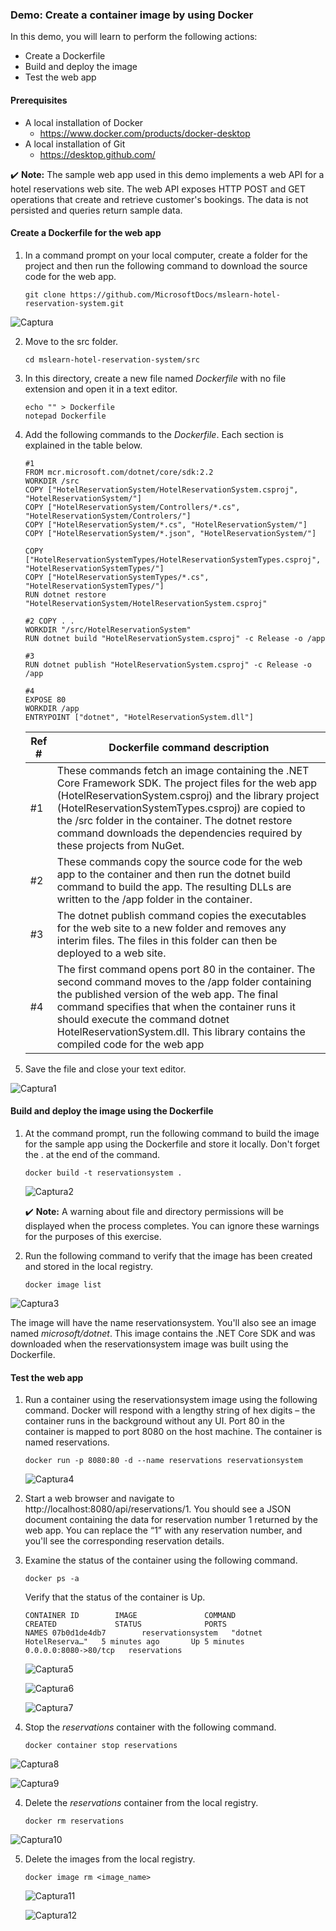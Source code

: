 ### Demo: Create a container image by using Docker

In this demo, you will learn to perform the following actions:

- Create a Dockerfile
- Build and deploy the image
- Test the web app

#### Prerequisites

- A local installation of Docker
  - https://www.docker.com/products/docker-desktop
- A local installation of Git
  - https://desktop.github.com/

✔️ **Note:** The sample web app used in this demo implements a web API for a hotel reservations web site. The web API exposes HTTP POST and GET operations that create and retrieve customer's bookings. The data is not persisted and queries return sample data.

#### Create a Dockerfile for the web app

1. In a command prompt on your local computer, create a folder for the project and then run the following command to download the source code for the web app.

   ``` 
   git clone https://github.com/MicrosoftDocs/mslearn-hotel-reservation-system.git
   ```

![Captura](images/Captura.PNG)

2. Move to the src folder.

   ```
   cd mslearn-hotel-reservation-system/src
   ```

   

3. In this directory, create a new file named *Dockerfile* with no file extension and open it in a text editor.

   ```
   echo "" > Dockerfile 
   notepad Dockerfile
   ```

   

4. Add the following commands to the *Dockerfile*. Each section is explained in the table below.

   ```
   #1 
   FROM mcr.microsoft.com/dotnet/core/sdk:2.2 
   WORKDIR /src 
   COPY ["HotelReservationSystem/HotelReservationSystem.csproj", "HotelReservationSystem/"] 
   COPY ["HotelReservationSystem/Controllers/*.cs", "HotelReservationSystem/Controlers/"] 
   COPY ["HotelReservationSystem/*.cs", "HotelReservationSystem/"] 
   COPY ["HotelReservationSystem/*.json", "HotelReservationSystem/"] 
   
   COPY ["HotelReservationSystemTypes/HotelReservationSystemTypes.csproj", "HotelReservationSystemTypes/"] 
   COPY ["HotelReservationSystemTypes/*.cs", "HotelReservationSystemTypes/"] 
   RUN dotnet restore "HotelReservationSystem/HotelReservationSystem.csproj" 
   
   #2 COPY . . 
   WORKDIR "/src/HotelReservationSystem" 
   RUN dotnet build "HotelReservationSystem.csproj" -c Release -o /app 
   
   #3 
   RUN dotnet publish "HotelReservationSystem.csproj" -c Release -o /app 
   
   #4 
   EXPOSE 80 
   WORKDIR /app 
   ENTRYPOINT ["dotnet", "HotelReservationSystem.dll"]
   
   ```

   

   | Ref # | Dockerfile command description                               |
   | ----- | ------------------------------------------------------------ |
   | #1    | These commands fetch an image containing the .NET Core Framework SDK. The project files for the web app (HotelReservationSystem.csproj) and the library project (HotelReservationSystemTypes.csproj) are copied to the /src folder in the container. The dotnet restore command downloads the dependencies required by these projects from NuGet. |
   | #2    | These commands copy the source code for the web app to the container and then run the dotnet build command to build the app. The resulting DLLs are written to the /app folder in the container. |
   | #3    | The dotnet publish command copies the executables for the web site to a new folder and removes any interim files. The files in this folder can then be deployed to a web site. |
   | #4    | The first command opens port 80 in the container. The second command moves to the /app folder containing the published version of the web app. The final command specifies that when the container runs it should execute the command dotnet HotelReservationSystem.dll. This library contains the compiled code for the web app |

1. Save the file and close your text editor.

![Captura1](images/Captura1.PNG)

#### Build and deploy the image using the Dockerfile

1. At the command prompt, run the following command to build the image for the sample app using the Dockerfile and store it locally. Don't forget the . at the end of the command.

   

   ```
   docker build -t reservationsystem .
   ```

   ![Captura2](images/Captura2.PNG)

   ✔️ **Note:** A warning about file and directory permissions will be displayed when the process completes. You can ignore these warnings for the purposes of this exercise.

2. Run the following command to verify that the image has been created and stored in the local registry.

   

   ```
   docker image list
   ```

![Captura3](images/Captura3.PNG)
   

   The image will have the name reservationsystem. You'll also see an image named *microsoft/dotnet*. This image contains the .NET Core SDK and was downloaded when the reservationsystem image was built using the Dockerfile.

#### Test the web app

1. Run a container using the reservationsystem image using the following command. Docker will respond with a lengthy string of hex digits – the container runs in the background without any UI. Port 80 in the container is mapped to port 8080 on the host machine. The container is named reservations.

   

   ```
   docker run -p 8080:80 -d --name reservations reservationsystem
   ```

   ![Captura4](images/Captura4.PNG)

2. Start a web browser and navigate to http://localhost:8080/api/reservations/1. You should see a JSON document containing the data for reservation number 1 returned by the web app. You can replace the “1” with any reservation number, and you'll see the corresponding reservation details.

3. Examine the status of the container using the following command.

   

   ```
   docker ps -a
   ```

   

   Verify that the status of the container is Up.

   ```
   CONTAINER ID        IMAGE               COMMAND                  CREATED             STATUS              PORTS                  NAMES 07b0d1de4db7        reservationsystem   "dotnet HotelReserva…"   5 minutes ago       Up 5 minutes        0.0.0.0:8080->80/tcp   reservations
   
   ```

   ![Captura5](images/Captura5.PNG)

   ![Captura6](images/Captura6.PNG)

   ![Captura7](images/Captura7.PNG)

3. Stop the *reservations* container with the following command.

   

   ```
   docker container stop reservations
   ```

![Captura8](images/Captura8.PNG)
   
![Captura9](images/Captura9.PNG)

4. Delete the *reservations* container from the local registry.

   

   ```
   docker rm reservations
   ```

![Captura10](images/Captura10.PNG)   


5. Delete the images from the local registry.

   

   ```
   docker image rm <image_name>
   ```

   ![Captura11](images/Captura11.PNG)

   ![Captura12](images/Captura12.PNG)